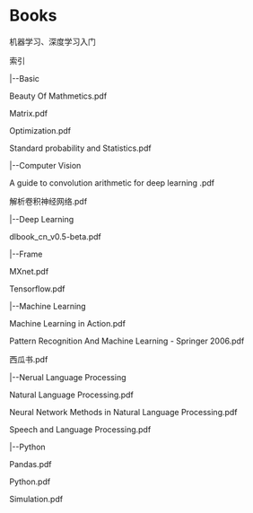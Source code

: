 # Books
机器学习、深度学习入门

索引  

|--Basic  

   Beauty Of Mathmetics.pdf  
   
   Matrix.pdf  
   
   Optimization.pdf  
   
   Standard probability and Statistics.pdf  

|--Computer Vision  
   
   A guide to convolution arithmetic for deep learning .pdf  
   
   解析卷积神经网络.pdf  
   
|--Deep Learning  

   dlbook_cn_v0.5-beta.pdf  

|--Frame  

   MXnet.pdf  
   
   Tensorflow.pdf  

|--Machine Learning  

   Machine Learning in Action.pdf  
   
   Pattern Recognition And Machine Learning - Springer  2006.pdf  
   
   西瓜书.pdf  

|--Nerual Language Processing  

   Natural Language Processing.pdf  
   
   Neural Network Methods in Natural Language Processing.pdf  
   
   Speech and Language Processing.pdf  

|--Python  

   Pandas.pdf  
   
   Python.pdf  
   
   Simulation.pdf  

